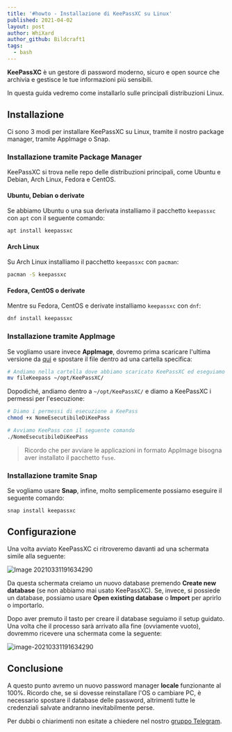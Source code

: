 ```yaml
---
title: '#howto - Installazione di KeePassXC su Linux'
published: 2021-04-02
layout: post
author: WhiXard
author_github: Bildcraft1
tags:
  - bash
---
```

**KeePassXC** è un gestore di password moderno, sicuro e open source che archivia e gestisce le tue informazioni più sensibili.

In questa guida vedremo come installarlo sulle principali distribuzioni Linux.

## Installazione

Ci sono 3 modi per installare KeePassXC su Linux, tramite il nostro package manager, tramite AppImage o Snap.

### Installazione tramite Package Manager

KeePassXC si trova nelle repo delle distribuzioni principali, come Ubuntu e Debian, Arch Linux, Fedora e CentOS.

#### Ubuntu, Debian o derivate

Se abbiamo Ubuntu o una sua derivata installiamo il pacchetto `keepassxc` con `apt` con il seguente comando:

```bash
apt install keepassxc
```

#### Arch Linux

Su Arch Linux installiamo il pacchetto `keepassxc` con `pacman`:

```bash
pacman -S keepassxc
```

#### Fedora, CentOS o derivate

Mentre su Fedora, CentOS e derivate installiamo `keepassxc` con `dnf`:

```bash
dnf install keepassxc
```

### Installazione tramite AppImage

Se vogliamo usare invece **AppImage**, dovremo prima scaricare l'ultima versione da [qui](https://keepassxc.org/download/) e spostare il file dentro ad una cartella specifica:

```bash
# Andiamo nella cartella dove abbiamo scaricato KeePassXC ed eseguiamo questo comando
mv fileKeepass ~/opt/KeePassXC/
```

Dopodiché, andiamo dentro a `~/opt/KeePassXC/` e diamo a KeePassXC i permessi per l'esecuzione:

```bash
# Diamo i permessi di esecuzione a KeePass
chmod +x NomeEsecutibileDiKeePass

# Avviamo KeePass con il seguente comando
./NomeEsecutibileDiKeePass
```
> Ricordo che per avviare le applicazioni in formato AppImage bisogna aver installato il pacchetto `fuse`.

### Installazione tramite Snap

Se vogliamo usare **Snap**, infine, molto semplicemente possiamo eseguire il seguente comando:

```
snap install keepassxc
```

## Configurazione

Una volta avviato KeePassXC ci ritroveremo davanti ad una schermata simile alla seguente:

![Image 20210331191634290](storage/image-20210331191153828.png)

Da questa schermata creiamo un nuovo database premendo **Create new database** (se non abbiamo mai usato KeePassXC). Se, invece, si possiede un database, possiamo usare **Open existing database** o **Import** per aprirlo o importarlo.

Dopo aver premuto il tasto per creare il database seguiamo il setup guidato. Una volta che il processo sarà arrivato alla fine (ovviamente vuoto), dovremmo ricevere una schermata come la seguente:

![image-20210331191634290](storage/image-20210331191634290.png)

## Conclusione

A questo punto avremo un nuovo password manager **locale** funzionante al 100%. Ricordo che, se si dovesse reinstallare l'OS o cambiare PC, è necessario spostare il database delle password, altrimenti tutte le credenziali salvate andranno inevitabilmente perse.

Per dubbi o chiarimenti non esitate a chiedere nel nostro <a href="https://t.me/linuxpeople">gruppo Telegram</a>.